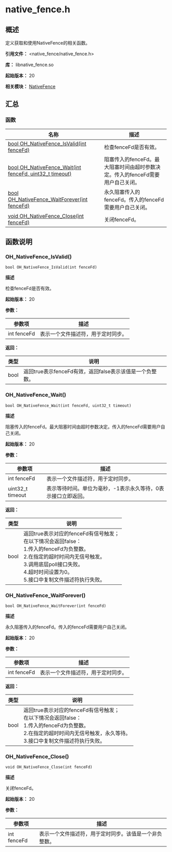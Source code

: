 # native_fence.h
<!--Kit: ArkGraphics 2D-->
<!--Subsystem: Graphics-->
<!--Owner: @Flix-fangyang; @BruceXu; @ding-panyun-->
<!--Designer: @conan13234-->
<!--Tester: @nobuggers-->
<!--Adviser: @ge-yafang-->
## 概述

定义获取和使用NativeFence的相关函数。

**引用文件：** <native_fence/native_fence.h>

**库：** libnative_fence.so

**起始版本：** 20

**相关模块：** [NativeFence](capi-nativefence.md)

## 汇总

### 函数

| 名称                                                         | 描述                                                         |
| ------------------------------------------------------------ | ------------------------------------------------------------ |
| [bool OH_NativeFence_IsValid(int fenceFd)](#oh_nativefence_isvalid) | 检查fenceFd是否有效。                                        |
| [bool OH_NativeFence_Wait(int fenceFd, uint32_t timeout)](#oh_nativefence_wait) | 阻塞传入的fenceFd。最大阻塞时间由超时参数决定。传入的fenceFd需要用户自己关闭。 |
| [bool OH_NativeFence_WaitForever(int fenceFd)](#oh_nativefence_waitforever) | 永久阻塞传入的fenceFd。传入的fenceFd需要用户自己关闭。       |
| [void OH_NativeFence_Close(int fenceFd)](#oh_nativefence_close) | 关闭fenceFd。                                                |

## 函数说明

### OH_NativeFence_IsValid()

```
bool OH_NativeFence_IsValid(int fenceFd)
```

**描述**

检查fenceFd是否有效。

**起始版本：** 20


**参数：**

| 参数项      | 描述                               |
| ----------- | ---------------------------------- |
| int fenceFd | 表示一个文件描述符，用于定时同步。 |

**返回：**

| 类型 | 说明                                                     |
| ---- | -------------------------------------------------------- |
| bool | 返回true表示fenceFd有效，返回false表示该值是一个负整数。 |

### OH_NativeFence_Wait()

```
bool OH_NativeFence_Wait(int fenceFd, uint32_t timeout)
```

**描述**

阻塞传入的fenceFd。最大阻塞时间由超时参数决定。传入的fenceFd需要用户自己关闭。


**起始版本：** 20


**参数：**

| 参数项           | 描述                                                         |
| ---------------- | ------------------------------------------------------------ |
| int fenceFd      | 表示一个文件描述符，用于定时同步。                           |
| uint32_t timeout | 表示等待时间。单位为毫秒，-1表示永久等待，0表示接口立即返回。 |

**返回：**

| 类型 | 说明                                                         |
| ---- | ------------------------------------------------------------ |
| bool | 返回true表示对应的fenceFd有信号触发；<br>在以下情况会返回false：<br>1.传入的fenceFd为负整数。<br>2.在指定的超时时间内无信号触发。<br>3.调用底层poll接口失败。<br>4.超时时间设置为0。<br>5.接口中复制文件描述符执行失败。 |

### OH_NativeFence_WaitForever()

```
bool OH_NativeFence_WaitForever(int fenceFd)
```

**描述**

永久阻塞传入的fenceFd。传入的fenceFd需要用户自己关闭。

**起始版本：** 20


**参数：**

| 参数项      | 描述                               |
| ----------- | ---------------------------------- |
| int fenceFd | 表示一个文件描述符，用于定时同步。 |

**返回：**

| 类型 | 说明                                                         |
| ---- | ------------------------------------------------------------ |
| bool | 返回true表示对应的fenceFd有信号触发；<br>在以下情况会返回false：<br>1.传入的fenceFd为负整数。<br>2.在指定的超时时间内无信号触发，永久等待。<br>3.接口中复制文件描述符执行失败。 |

### OH_NativeFence_Close()

```
void OH_NativeFence_Close(int fenceFd)
```

**描述**

关闭fenceFd。

**起始版本：** 20


**参数：**

| 参数项      | 描述                                                   |
| ----------- | ------------------------------------------------------ |
| int fenceFd | 表示一个文件描述符，用于定时同步。该值是一个非负整数。 |

